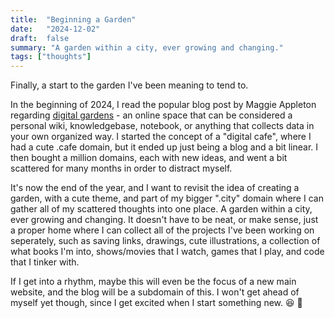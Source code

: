 ```yaml
---
title:  "Beginning a Garden"
date:   "2024-12-02"
draft:  false
summary: "A garden within a city, ever growing and changing."
tags: ["thoughts"]
---
```

Finally, a start to the garden I've been meaning to tend to.

In the beginning of 2024, I read the popular blog post by Maggie Appleton regarding [digital gardens](https://maggieappleton.com/garden-history) - an online space that can be considered a personal wiki, knowledgebase, notebook, or anything that collects data in your own organized way. I started the concept of a "digital cafe", where I had a cute .cafe domain, but it ended up just being a blog and a bit linear. I then bought a million domains, each with new ideas, and went a bit scattered for many months in order to distract myself.

It's now the end of the year, and I want to revisit the idea of creating a garden, with a cute theme, and part of my bigger ".city" domain where I can gather all of my scattered thoughts into one place. A garden within a city, ever growing and changing. It doesn't have to be neat, or make sense, just a proper home where I can collect all of the projects I've been working on seperately, such as saving links, drawings, cute illustrations, a collection of what books I'm into, shows/movies that I watch, games that I play, and code that I tinker with.

 If I get into a rhythm, maybe this will even be the focus of a new main website, and the blog will be a subdomain of this. I won't get ahead of myself yet though, since I get excited when I start something new. 😆 🌱